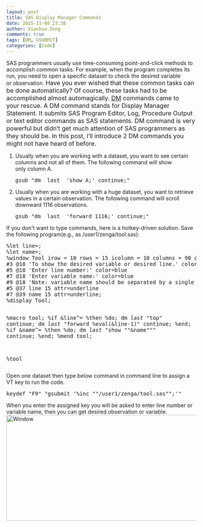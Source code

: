 ```yaml
---
layout: post
title: SAS Display Manager Commands
date: 2015-11-08 23:38
author: Xianhua.Zeng
comments: true
tags: [DM, GSUBMIT]
categories: [Code]
---
```

SAS programmers usually use time-consuming point-and-click methods to accomplish common tasks. For example, when the program completes its run, you need to open a specific dataset to check the desired variable or observation. <span style="font-size: 1rem;">Have you ever wished that these common tasks can be done automatically? <!--more-->Of course, these tasks had to be accomplished almost automagically. </span><span style="text-decoration: underline;"><a style="font-size: 1rem;" href="https://support.sas.com/documentation/cdl/en/lrdict/64316/HTML/default/viewer.htm#a000167815.htm" target="_blank">DM</a></span><span style="font-size: 1rem;"> commands came to your rescue. A DM command stands for Display Manager Statement. It submits SAS Program Editor, Log, Procedure Output or text editor commands as SAS statements. DM command is very powerful but didn’t get much attention of SAS programmers as they should be. In this post, I’ll introduce 2 DM commands you might not have heard of before.</span>
<ol>
 	<li>Usually when you are working with a dataset, you want to see certain columns and not all of them. The following command will show only column A.
<pre lang="SAS">gsub "dm _last_ 'show A;' continue;"
</pre>
</li>
 	<li>Usually when you are working with a huge dataset, you want to retrieve values in a certain observation. The following command will scroll downward 1116 observations.
<pre lang="SAS">gsub "dm _last_ 'forward 1116;' continue;"
</pre>
</li>
</ol>
If you don't want to type commands, here is a hotkey-driven solution. Save the following program(e.g., as /user1/zenga/tool.sas):
<pre lang="SAS">%let line=;
%let name=;
%window Tool irow = 10 rows = 15 icolumn = 10 columns = 90 color=white
#3 @18 'To show the desired variable or desired line.' color=blue
#5 @18 'Enter line number:' color=blue
#7 @18 'Enter variable name:' color=blue
#9 @18 'Note: variable name should be separated by a single space.' color=blue
#5 @37 line 15 attr=underline
#7 @39 name 15 attr=underline;
%display Tool;

%macro tool;
%if &amp;line^= %then %do;
    dm _last_ "top" continue;
    dm _last_ "forward %eval(&amp;line-1)" continue;
%end;
%if &amp;name^= %then %do;
    dm _last_ "show ""&amp;name""" continue;
%end;
%mend tool;

%tool
</pre>
Open one dataset then type below command in command line to assign a VT key to run the code.
<pre lang="SAS">keydef "F9" "gsubmit '%inc ""/user1/zenga/tool.sas"";'" 
</pre>
When you enter the assigned key you will be asked to enter line number or variable name, then you can get desired observation or variable. <a href="http://www.xianhuazeng.com/en/wp-content/uploads/2015/11/Window.jpg"><img class="aligncenter size-full wp-image-589" src="http://www.xianhuazeng.com/en/wp-content/uploads/2015/11/Window.jpg" alt="Window" width="888" height="279" /></a>
